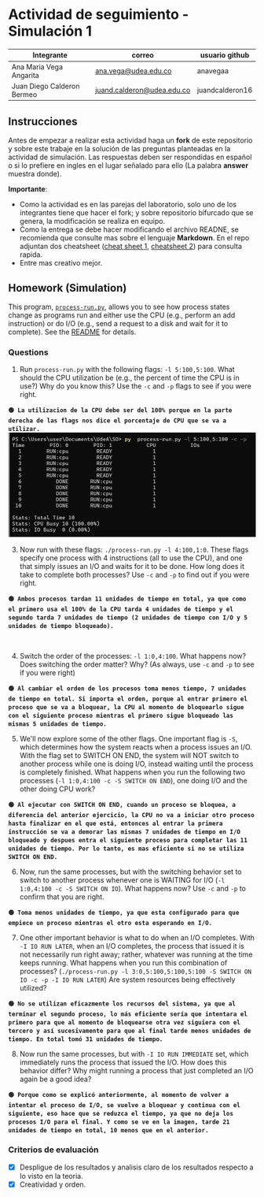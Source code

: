 # Actividad de seguimiento - Simulación 1

|Integrante|correo|usuario github|
|---|---|---|
|Ana Maria Vega Angarita|ana.vega@udea.edu.co|anavegaa|
|Juan Diego Calderon Bermeo|juand.calderon@udea.edu.co|juandcalderon16|

## Instrucciones

Antes de empezar a realizar esta actividad haga un **fork** de este repositorio y sobre este trabaje en la solución de las preguntas planteadas en la actividad de simulación. Las respuestas deben ser respondidas en español o si lo prefiere en ingles en el lugar señalado para ello (La palabra **answer** muestra donde).

**Importante**:
* Como la actividad es en las parejas del laboratorio, solo uno de los integrantes tiene que hacer el fork; y sobre repositorio bifurcado que se genera, la modificación se realiza en equipo.
* Como la entrega se debe hacer modificando el archivo READNE, se recomienda que consulte mas sobre el lenguaje **Markdown**. En el repo adjuntan dos cheatsheet ([cheat sheet 1](Markdown_Cheat_Sheet.pdf), [cheatsheet 2](markdown-cheatsheet.pdf)) para consulta rapida.
* Entre mas creativo mejor.

## Homework (Simulation)

This program, [`process-run.py`](process-run.py), allows you to see how process states change as programs run and either use the CPU (e.g., perform an add instruction) or do I/O (e.g., send a request to a disk and wait for it to complete). See the [README](https://github.com/remzi-arpacidusseau/ostep-homework/blob/master/cpu-intro/README.md) for details.

### Questions

1. Run `process-run.py` with the following flags: `-l 5:100,5:100`. What should the CPU utilization be (e.g., the percent of time the CPU is in use?) Why do you know this? Use the `-c` and `-p` flags to see if you were right.

**```🟢 La utilizacion de la CPU debe ser del 100% porque en la parte derecha de las flags nos dice el porcentaje de CPU que se va a utilizar.```**
![Punto #1](Images/Punto1.png)
   <br>

3. Now run with these flags: `./process-run.py -l 4:100,1:0`. These flags specify one process with 4 instructions (all to use the CPU), and one that simply issues an I/O and waits for it to be done. How long does it take to complete both processes? Use `-c` and `-p` to find out if you were right. 
   

**```🟢 Ambos procesos tardan 11 unidades de tiempo en total, ya que como el primero usa el 100% de la CPU tarda 4 unidades de tiempo y el segundo tarda 7 unidades de tiempo (2 unidades de tiempo con I/O y 5 unidades de tiempo bloqueado).```**
   
   <br>

4. Switch the order of the processes: `-l 1:0,4:100`. What happens now? Does switching the order matter? Why? (As always, use `-c` and `-p` to see if you were right)
   
**```🟢 Al cambiar el orden de los procesos toma menos tiempo, 7 unidades de tiempo en total. Si importa el orden, porque al entrar primero el proceso que se va a bloquear, la CPU al momento de bloquearlo sigue con el siguiente proceso mientras el primero sigue bloqueado las mismas 5 unidades de tiempo.```**
   <br>

5. We'll now explore some of the other flags. One important flag is `-S`, which determines how the system reacts when a process issues an I/O. With the flag set to SWITCH ON END, the system will NOT switch to another process while one is doing I/O, instead waiting until the process is completely finished. What happens when you run the following two processes (`-l 1:0,4:100 -c -S SWITCH ON END`), one doing I/O and the other doing CPU work?
   
**```🟢 Al ejecutar con SWITCH ON END, cuando un proceso se bloquea, a diferencia del anterior ejercicio, la CPU no va a iniciar otro proceso hasta finalizar en el que está, entonces al entrar la primera instrucción se va a demorar las mismas 7 unidades de tiempo en I/O bloqueado y despues entra el siguiente proceso para completar las 11 unidades de tiempo. Por lo tanto, es mas eficiente si no se utiliza SWITCH ON END.```**
   <br>

6. Now, run the same processes, but with the switching behavior set to switch to another process whenever one is WAITING for I/O (`-l 1:0,4:100 -c -S SWITCH ON IO`). What happens now? Use `-c` and `-p` to confirm that you are right.
   
**```🟢 Toma menos unidades de tiempo, ya que esta configurado para que empiece un proceso mientras el otro esta esperando en I/O.```**
   <br>

7. One other important behavior is what to do when an I/O completes. With `-I IO RUN LATER`, when an I/O completes, the process that issued it is not necessarily run right away; rather, whatever was running at the time keeps running. What happens when you run this combination of processes? (`./process-run.py -l 3:0,5:100,5:100,5:100 -S SWITCH ON IO -c -p -I IO RUN LATER`) Are system resources being effectively utilized?
   
**```🟢 No se utilizan eficazmente los recursos del sistema, ya que al terminar el segundo proceso, lo más eficiente sería que intentara el primero para que al momento de bloquearse otra vez siguiera con el tercero y así sucesivamente para que al final tarde menos unidades de tiempo. En total tomó 31 unidades de tiempo.```**
   <br>

8. Now run the same processes, but with `-I IO RUN IMMEDIATE` set, which immediately runs the process that issued the I/O. How does this behavior differ? Why might running a process that just completed an I/O again be a good idea?
   
**```🟢 Porque como se explicó anteriormente, al momento de volver a intentar el proceso de I/O, se vuelve a bloquear y continua con el siguiente, eso hace que se reduzca el tiempo, ya que no deja los procesos I/O para el final. Y como se ve en la imagen, tarde 21 unidades de tiempo en total, 10 menos que en el anterior.```**
   <br>


### Criterios de evaluación
- [x] Despligue de los resultados y analisis claro de los resultados respecto a lo visto en la teoria.
- [x] Creatividad y orden.
